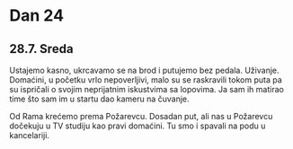 # Dan 24

## 28.7. Sreda

Ustajemo kasno, ukrcavamo se na brod i putujemo bez pedala. Uživanje. Domaćini, u početku vrlo nepoverljivi, malo su se raskravili tokom puta pa su ispričali o svojim neprijatnim iskustvima sa lopovima. Ja sam ih matirao time što sam im u startu dao kameru na čuvanje.

Od Rama krećemo prema Požarevcu. Dosadan put, ali nas u Požarevcu dočekuju u TV studiju kao pravi domaćini. Tu smo i spavali na podu u kancelariji.
